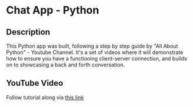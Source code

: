 # Chat App - Python

## Description
This Python app was built, following a step by step guide by "All About Python" - Youtube Channel.
It's a set of videos where it will demonstrate how to ensure you have a functioning client-server connection, and builds on to showcasing a back and forth conversation.

## YouTube Video
Follow tutorial along via [this link](https://youtu.be/hBnOdIg0jAM?si=8fVqlfWSrISatPBH)
